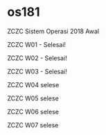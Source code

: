 # os181
ZCZC Sistem Operasi 2018 Awal

ZCZC W01 - Selesai!

ZCZC W02 - Selesai!

ZCZC W03 - Selesai!

ZCZC W04 selese

ZCZC W05 selese

ZCZC W06 selese

ZCZC W07 selese
